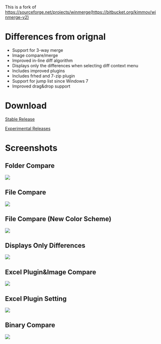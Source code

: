 This is a fork of https://sourceforge.net/projects/winmerge(https://bitbucket.org/kimmov/winmerge-v2)

# Differences from orignal

- Support for 3-way merge
- Image compare/merge
- Improved in-line diff algorithm
- Displays only the differences when selecting diff context menu 
- Includes improved plugins
- Includes frhed and 7-zip plugin
- Support for jump list since Windows 7
- Improved drag&drop support

# Download

[Stable Release](https://github.com/sdottaka/winmerge-v2/releases/latest)

[Experimental Releases](https://github.com/sdottaka/winmerge-v2/releases/)

# Screenshots

## Folder Compare

![](https://bytebucket.org/sdottaka/winmerge-v2/raw/default/Docs/Screenshots/foldercmp.png)

## File Compare

![](https://bytebucket.org/sdottaka/winmerge-v2/raw/default/Docs/Screenshots/filecmp_defaultcolorscheme.png)

## File Compare (New Color Scheme)

![](https://bytebucket.org/sdottaka/winmerge-v2/raw/default/Docs/Screenshots/filecmp.png)

## Displays Only Differences

![](https://bytebucket.org/sdottaka/winmerge-v2/raw/default/Docs/Screenshots/diffcontext0.png)

## Excel Plugin&Image Compare

![](https://bytebucket.org/sdottaka/winmerge-v2/raw/default/Docs/Screenshots/excelimagecmp.png)

## Excel Plugin Setting

![](https://bytebucket.org/sdottaka/winmerge-v2/raw/default/Docs/Screenshots/excelplugin.png)

## Binary Compare

![](https://bytebucket.org/sdottaka/winmerge-v2/raw/default/Docs/Screenshots/binarycmp.png)